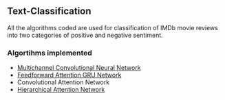 ## Text-Classification
All the algorithms coded are used for classification of IMDb movie reviews into two categories of positive and negative sentiment. 

### Algortihms implemented
* [Multichannel Convolutional Neural Network](https://github.com/gaurav104/TextClassification/blob/master/Reading%20Material/Convolutional%20Neural%20Networks%20for%20Sentence%20Classification.pdf)
* [Feedforward Attention GRU Network](https://github.com/gaurav104/TextClassification/blob/master/Reading%20Material/Feed-Forward%20Networks%20%20With%20Attention%20Can%20Solve%20Some%20Long-Term%20%20Memory%20%20Problems.pdf)
* Convolutional Attention Network
* [Hierarchical Attention Network](https://github.com/gaurav104/TextClassification/blob/master/Reading%20Material/Hierarchical%20Attention%20Networks%20for%20Document%20Classification.pdf)
